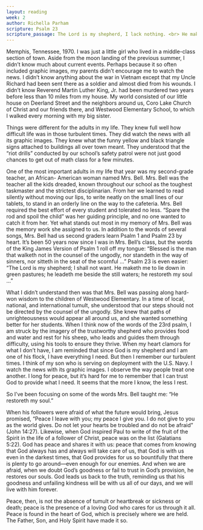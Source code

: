 ```yaml
---
layout: reading
week: 2
author: Richella Parham
scripture: Psalm 23
scripture_passage: The Lord is my shepherd, I lack nothing. <br> He makes me lie down in green pastures, <br> he leads me beside quiet waters, <br> he refreshes my soul. <br> He guides me along the right paths <br> for his name’s sake. <br> Even though I walk <br> through the darkest valley, <br> I will fear no evil, <br> for you are with me; <br> your rod and your staff, <br> they comfort me. <br> <br> You prepare a table before me <br> in the presence of my enemies. <br> You anoint my head with oil; <br> my cup overflows. <br> Surely your goodness and love will follow me <br> all the days of my life, <br> and I will dwell in the house of the Lord <br> forever.
---
```


Memphis, Tennessee, 1970. I was just a little girl who lived in a middle-class section of town. Aside from the moon landing of the previous summer, I didn’t know much about current events. Perhaps because it so often included graphic images, my parents didn’t encourage me to watch the news. I didn’t know anything about the war in Vietnam except that my Uncle Richard had been sent there as a soldier and almost died from his wounds. I didn’t know Reverend Martin Luther King, Jr. had been murdered two years before less than 10 miles from my house. My world consisted of our little house on Deerland Street and the neighbors around us, Coro Lake Church of Christ and our friends there, and Westwood Elementary School, to which I walked every morning with my big sister.

Things were different for the adults in my life. They knew full well how difficult life was in those turbulent times. They did watch the news with all its graphic images. They knew what the funny yellow and black triangle signs attached to buildings all over town meant. They understood that the “riot drills” conducted by our school’s safety patrol were not just good chances to get out of math class for a few minutes.

One of the most important adults in my life that year was my second-grade teacher, an African- American woman named Mrs. Bell. Mrs. Bell was the teacher all the kids dreaded, known throughout our school as the toughest taskmaster and the strictest disciplinarian. From her we learned to read silently without moving our lips, to write neatly on the small lines of our tablets, to stand in an orderly line on the way to the cafeteria. Mrs. Bell required the best effort of every student and tolerated no less. “Spare the rod and spoil the child” was her guiding principle, and no one wanted to catch it from her.
Yet what stands out most in my memory of Mrs. Bell was the memory work she assigned to us. In addition to the words of several songs, Mrs. Bell had us second graders learn Psalm 1 and Psalm 23 by heart. It’s been 50 years now since I was in Mrs. Bell’s class, but the words of the King James Version of Psalm 1 roll off my tongue: “Blessed is the man that walketh not in the counsel of the ungodly, nor standeth in the way of sinners, nor sitteth in the seat of the scornful ...” Psalm 23 is even easier: “The Lord is my shepherd; I shall not want. He maketh me to lie down in green pastures; he leadeth me beside the still waters; he restoreth my soul …”

What I didn’t understand then was that Mrs. Bell was passing along hard-won wisdom to the children of Westwood Elementary. In a time of local, national, and international tumult, she understood that our steps should not be directed by the counsel of the ungodly. She knew that paths of unrighteousness would appear all around us, and she wanted something better for her students.
When I think now of the words of the 23rd psalm, I am struck by the imagery of the trustworthy shepherd who provides food and water and rest for his sheep, who leads and guides them through difficulty, using his tools to ensure they thrive. When my heart clamors for what I don’t have, I am reminded that since God is my shepherd and I am one of his flock, I have everything I need.
But then I remember our turbulent times. I think of my son who is serving on deployment with the U.S. Navy. I watch the news with its graphic images. I observe the way people treat one another. I long for peace, but it’s hard for me to remember that I can trust God to provide what I need. It seems that the more I know, the less I rest.

So I’ve been focusing on some of the words Mrs. Bell taught me: “He restoreth my soul.”

When his followers were afraid of what the future would bring, Jesus promised, “Peace I leave with you; my peace I give you. I do not give to you as the world gives. Do not let your hearts be troubled and do not be afraid” (John 14:27). Likewise, when God inspired Paul to write of the fruit of the Spirit in the life of a follower of Christ, peace was on the list (Galatians 5:22).
God has peace and shares it with us: peace that comes from knowing that God always has and always will take care of us, that God is with us even in the darkest times, that God provides for us so bountifully that there is plenty to go around—even enough for our enemies. And when we are afraid, when we doubt God’s goodness or fail to trust in God’s provision, he restores our souls. God leads us back to the truth, reminding us that his goodness and unfailing kindness will be with us all of our days, and we will live with him forever.

Peace, then, is not the absence of tumult or heartbreak or sickness or death; peace is the presence of a loving God who cares for us through it all. Peace is found in the heart of God, which is precisely where we are held. The Father, Son, and Holy Spirit have made it so.


